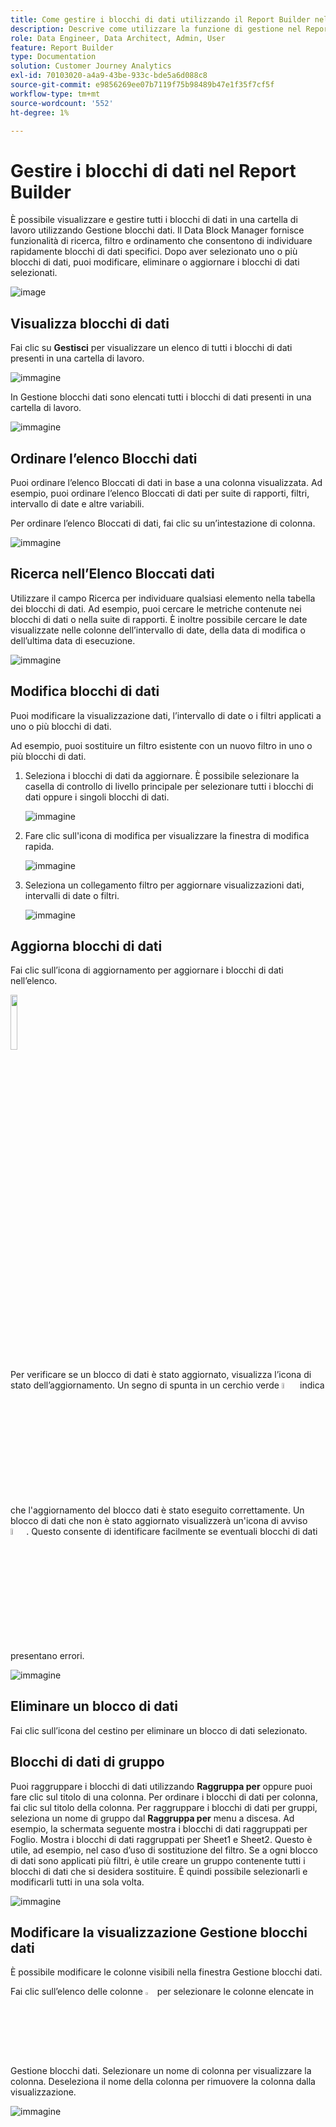 ```yaml
---
title: Come gestire i blocchi di dati utilizzando il Report Builder nel Customer Journey Analytics
description: Descrive come utilizzare la funzione di gestione nel Report Builder
role: Data Engineer, Data Architect, Admin, User
feature: Report Builder
type: Documentation
solution: Customer Journey Analytics
exl-id: 70103020-a4a9-43be-933c-bde5a6d088c8
source-git-commit: e9856269ee07b7119f75b98489b47e1f35f7cf5f
workflow-type: tm+mt
source-wordcount: '552'
ht-degree: 1%

---
```


# Gestire i blocchi di dati nel Report Builder

È possibile visualizzare e gestire tutti i blocchi di dati in una cartella di lavoro utilizzando Gestione blocchi dati. Il Data Block Manager fornisce funzionalità di ricerca, filtro e ordinamento che consentono di individuare rapidamente blocchi di dati specifici. Dopo aver selezionato uno o più blocchi di dati, puoi modificare, eliminare o aggiornare i blocchi di dati selezionati.

![image](./assets/image52.png)

## Visualizza blocchi di dati

Fai clic su **Gestisci** per visualizzare un elenco di tutti i blocchi di dati presenti in una cartella di lavoro.


![immagine](./assets/image53.png)

In Gestione blocchi dati sono elencati tutti i blocchi di dati presenti in una cartella di lavoro. 

![immagine](./assets/image52.png)

## Ordinare l’elenco Blocchi dati

Puoi ordinare l’elenco Bloccati di dati in base a una colonna visualizzata. Ad esempio, puoi ordinare l’elenco Bloccati di dati per suite di rapporti, filtri, intervallo di date e altre variabili.

Per ordinare l’elenco Bloccati di dati, fai clic su un’intestazione di colonna.

![immagine](./assets/image54.png)

## Ricerca nell’Elenco Bloccati dati

Utilizzare il campo Ricerca per individuare qualsiasi elemento nella tabella dei blocchi di dati. Ad esempio, puoi cercare le metriche contenute nei blocchi di dati o nella suite di rapporti. È inoltre possibile cercare le date visualizzate nelle colonne dell’intervallo di date, della data di modifica o dell’ultima data di esecuzione.

![immagine](./assets/image55.png)

## Modifica blocchi di dati

Puoi modificare la visualizzazione dati, l’intervallo di date o i filtri applicati a uno o più blocchi di dati.

Ad esempio, puoi sostituire un filtro esistente con un nuovo filtro in uno o più blocchi di dati.

1. Seleziona i blocchi di dati da aggiornare. È possibile selezionare la casella di controllo di livello principale per selezionare tutti i blocchi di dati oppure i singoli blocchi di dati.

   ![immagine](./assets/image56.png)

1. Fare clic sull&#39;icona di modifica per visualizzare la finestra di modifica rapida.

   ![immagine](./assets/image58.png)

1. Seleziona un collegamento filtro per aggiornare visualizzazioni dati, intervalli di date o filtri.

   ![immagine](./assets/image59.png)

## Aggiorna blocchi di dati

Fai clic sull’icona di aggiornamento per aggiornare i blocchi di dati nell’elenco.

<img src="./assets/refresh-icon.png" width="15%"/>

Per verificare se un blocco di dati è stato aggiornato, visualizza l’icona di stato dell’aggiornamento. Un segno di spunta in un cerchio verde <img src="./assets/refresh-success.png" width="5%"/> indica che l&#39;aggiornamento del blocco dati è stato eseguito correttamente. Un blocco di dati che non è stato aggiornato visualizzerà un&#39;icona di avviso <img src="./assets/refresh-failure.png" width="5%"/>.  Questo consente di identificare facilmente se eventuali blocchi di dati presentano errori.


![immagine](./assets/image512.png)

## Eliminare un blocco di dati

Fai clic sull’icona del cestino per eliminare un blocco di dati selezionato.

## Blocchi di dati di gruppo

Puoi raggruppare i blocchi di dati utilizzando **Raggruppa per** oppure puoi fare clic sul titolo di una colonna. Per ordinare i blocchi di dati per colonna, fai clic sul titolo della colonna. Per raggruppare i blocchi di dati per gruppi, seleziona un nome di gruppo dal **Raggruppa per** menu a discesa. Ad esempio, la schermata seguente mostra i blocchi di dati raggruppati per Foglio. Mostra i blocchi di dati raggruppati per Sheet1 e Sheet2.  Questo è utile, ad esempio, nel caso d’uso di sostituzione del filtro. Se a ogni blocco di dati sono applicati più filtri, è utile creare un gruppo contenente tutti i blocchi di dati che si desidera sostituire. È quindi possibile selezionarli e modificarli tutti in una sola volta.

![immagine](./assets/group-data-blocks.png)

## Modificare la visualizzazione Gestione blocchi dati

È possibile modificare le colonne visibili nella finestra Gestione blocchi dati.


Fai clic sull’elenco delle colonne <img src="./assets/image515.png" width="3%"/> per selezionare le colonne elencate in Gestione blocchi dati. Selezionare un nome di colonna per visualizzare la colonna. Deseleziona il nome della colonna per rimuovere la colonna dalla visualizzazione.

![immagine](./assets/image516.png)
